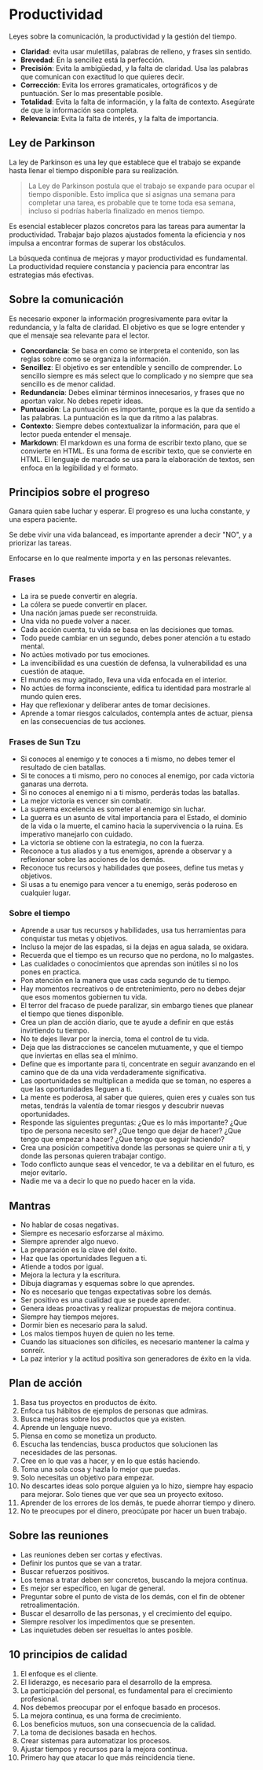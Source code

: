 # Productividad

Leyes sobre la comunicación, la productividad y la gestión del tiempo.

- **Claridad**: evita usar muletillas, palabras de relleno, y frases sin sentido.
- **Brevedad**: En la sencillez está la perfección.
- **Precisión**: Evita la ambigüedad, y la falta de claridad. Usa las palabras que comunican con exactitud lo que quieres decir.
- **Corrección**: Evita los errores gramaticales, ortográficos y de puntuación. Ser lo mas presentable posible.
- **Totalidad**: Evita la falta de información, y la falta de contexto. Asegúrate de que la información sea completa.
- **Relevancia**: Evita la falta de interés, y la falta de importancia.

## Ley de Parkinson

La ley de Parkinson es una ley que establece que el trabajo se expande hasta llenar el tiempo disponible para su realización.

> La Ley de Parkinson postula que el trabajo se expande para ocupar el tiempo disponible. Esto implica que si asignas una semana para completar una tarea, es probable que te tome toda esa semana, incluso si podrías haberla finalizado en menos tiempo.

Es esencial establecer plazos concretos para las tareas para aumentar la productividad. Trabajar bajo plazos ajustados fomenta la eficiencia y nos impulsa a encontrar formas de superar los obstáculos.

La búsqueda continua de mejoras y mayor productividad es fundamental. La productividad requiere constancia y paciencia para encontrar las estrategias más efectivas.

## Sobre la comunicación

Es necesario exponer la información progresivamente para evitar la redundancia, y la falta de claridad. El objetivo es que se logre entender y que el mensaje sea relevante para el lector.

- **Concordancia**: Se basa en como se interpreta el contenido, son las reglas sobre como se organiza la información.
- **Sencillez**: El objetivo es ser entendible y sencillo de comprender. Lo sencillo siempre es más select que lo complicado y no siempre que sea sencillo es de menor calidad.
- **Redundancia**: Debes eliminar términos innecesarios, y frases que no aportan valor. No debes repetir ideas.
- **Puntuación**: La puntuación es importante, porque es la que da sentido a las palabras. La puntuación es la que da ritmo a las palabras.
- **Contexto**: Siempre debes contextualizar la información, para que el lector pueda entender el mensaje.
- **Markdown**: El markdown es una forma de escribir texto plano, que se convierte en HTML. Es una forma de escribir texto, que se convierte en HTML. El lenguaje de marcado se usa para la elaboración de textos, sen enfoca en la legibilidad y el formato.

## Principios sobre el progreso

Ganara quien sabe luchar y esperar. El progreso es una lucha constante, y una espera paciente.

Se debe vivir una vida balancead, es importante aprender a decir "NO", y a priorizar las tareas.

Enfocarse en lo que realmente importa y en las personas relevantes.

### Frases

- La ira se puede convertir en alegría.
- La cólera se puede convertir en placer.
- Una nación jamas puede ser reconstruida.
- Una vida no puede volver a nacer.
- Cada acción cuenta, tu vida se basa en las decisiones que tomas.
- Todo puede cambiar en un segundo, debes poner atención a tu estado mental.
- No actúes motivado por tus emociones.
- La invencibilidad es una cuestión de defensa, la vulnerabilidad es una cuestión de ataque.
- El mundo es muy agitado, lleva una vida enfocada en el interior.
- No actúes de forma inconsciente, edifica tu identidad para mostrarle al mundo quien eres.
- Hay que reflexionar y deliberar antes de tomar decisiones.
- Aprende a tomar riesgos calculados, contempla antes de actuar, piensa en las consecuencias de tus acciones.

### Frases de Sun Tzu

- Si conoces al enemigo y te conoces a ti mismo, no debes temer el resultado de cien batallas.
- Si te conoces a ti mismo, pero no conoces al enemigo, por cada victoria ganaras una derrota.
- Si no conoces al enemigo ni a ti mismo, perderás todas las batallas.
- La mejor victoria es vencer sin combatir.
- La suprema excelencia es someter al enemigo sin luchar.
- La guerra es un asunto de vital importancia para el Estado, el dominio de la vida o la muerte, el camino hacia la supervivencia o la ruina. Es imperativo manejarlo con cuidado.
- La victoria se obtiene con la estrategia, no con la fuerza.
- Reconoce a tus aliados y a tus enemigos, aprende a observar y a reflexionar sobre las acciones de los demás.
- Reconoce tus recursos y habilidades que posees, define tus metas y objetivos.
- Si usas a tu enemigo para vencer a tu enemigo, serás poderoso en cualquier lugar.

### Sobre el tiempo

- Aprende a usar tus recursos y habilidades, usa tus herramientas para conquistar tus metas y objetivos.
- Incluso la mejor de las espadas, si la dejas en agua salada, se oxidara.
- Recuerda que el tiempo es un recurso que no perdona, no lo malgastes.
- Las cualidades o conocimientos que aprendas son inútiles si no los pones en practica.
- Pon atención en la manera que usas cada segundo de tu tiempo.
- Hay momentos recreativos o de entretenimiento, pero no debes dejar que esos momentos gobiernen tu vida.
- El terror del fracaso de puede paralizar, sin embargo tienes que planear el tiempo que tienes disponible.
- Crea un plan de acción diario, que te ayude a definir en que estás invirtiendo tu tiempo.
- No te dejes llevar por la inercia, toma el control de tu vida.
- Deja que las distracciones se cancelen mutuamente, y que el tiempo que inviertas en ellas sea el mínimo.
- Define que es importante para ti, concentrate en seguir avanzando en el camino que de da una vida verdaderamente significativa.
- Las oportunidades se multiplican a medida que se toman, no esperes a que las oportunidades lleguen a ti.
- La mente es poderosa, al saber que quieres, quien eres y cuales son tus metas, tendrás la valentía de tomar riesgos y descubrir nuevas oportunidades.
- Responde las siguientes preguntas: ¿Que es lo más importante? ¿Que tipo de persona necesito ser? ¿Que tengo que dejar de hacer? ¿Que tengo que empezar a hacer? ¿Que tengo que seguir haciendo?
- Crea una posición competitiva donde las personas se quiere unir a ti, y donde las personas quieren trabajar contigo.
- Todo conflicto aunque seas el vencedor, te va a debilitar en el futuro, es mejor evitarlo.
- Nadie me va a decir lo que no puedo hacer en la vida.

## Mantras

- No hablar de cosas negativas.
- Siempre es necesario esforzarse al máximo.
- Siempre aprender algo nuevo.
- La preparación es la clave del éxito.
- Haz que las oportunidades lleguen a ti.
- Atiende a todos por igual.
- Mejora la lectura y la escritura.
- Dibuja diagramas y esquemas sobre lo que aprendes.
- No es necesario que tengas expectativas sobre los demás.
- Ser positivo es una cualidad que se puede aprender.
- Genera ideas proactivas y realizar propuestas de mejora continua.
- Siempre hay tiempos mejores.
- Dormir bien es necesario para la salud.
- Los malos tiempos huyen de quien no les teme.
- Cuando las situaciones son difíciles, es necesario mantener la calma y sonreír.
- La paz interior y la actitud positiva son generadores de éxito en la vida.

## Plan de acción

1. Basa tus proyectos en productos de éxito.
2. Enfoca tus hábitos de ejemplos de personas que admiras.
3. Busca mejoras sobre los productos que ya existen.
4. Aprende un lenguaje nuevo.
5. Piensa en como se monetiza un producto.
6. Escucha las tendencias, busca productos que solucionen las necesidades de las personas.
7. Cree en lo que vas a hacer, y en lo que estás haciendo.
8. Toma una sola cosa y hazla lo mejor que puedas.
9. Solo necesitas un objetivo para empezar.
10. No descartes ideas solo porque alguien ya lo hizo, siempre hay espacio para mejorar. Solo tienes que ver que sea un proyecto exitoso.
11. Aprender de los errores de los demás, te puede ahorrar tiempo y dinero.
12. No te preocupes por el dinero, preocúpate por hacer un buen trabajo.

## Sobre las reuniones

- Las reuniones deben ser cortas y efectivas.
- Definir los puntos que se van a tratar.
- Buscar refuerzos positivos.
- Los temas a tratar deben ser concretos, buscando la mejora continua.
- Es mejor ser específico, en lugar de general.
- Preguntar sobre el punto de vista de los demás, con el fin de obtener retroalimentación.
- Buscar el desarrollo de las personas, y el crecimiento del equipo.
- Siempre resolver los impedimentos que se presenten.
- Las inquietudes deben ser resueltas lo antes posible.

## 10 principios de calidad

1. El enfoque es el cliente.
2. El liderazgo, es necesario para el desarrollo de la empresa.
3. La participación del personal, es fundamental para el crecimiento profesional.
4. Nos debemos preocupar por el enfoque basado en procesos.
5. La mejora continua, es una forma de crecimiento.
6. Los beneficios mutuos, son una consecuencia de la calidad.
7. La toma de decisiones basada en hechos.
8. Crear sistemas para automatizar los procesos.
9. Ajustar tiempos y recursos para la mejora continua.
10. Primero hay que atacar lo que más reincidencia tiene.
